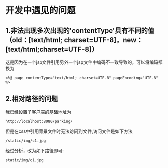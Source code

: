 # 开发中遇见的问题

## 1.非法出现多次出现的'contentType'具有不同的值（old：[text/html; charset=UTF-8]，new：[text/html;charset=UTF-8]）

这是因为在一个jsp文件引用另外一个jsp文件中编码不一致导致的，可以将编码都换为

```
<%@ page contentType="text/html; charset=UTF-8" pageEncoding="UTF-8" %>
```

## 2.相对路径的问题

我已经设置了客户端的基础地址为

```
http://localhost:8080/parking/
```

但是在css中引用背景文件时无法访问到文件,访问文件是如下方法

```
/static/img/c1.jpg
```

经过分析，改为如下路径即可:

```
static/img/c1.jpg
```

